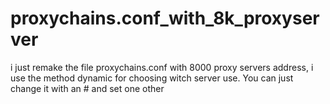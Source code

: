 # proxychains.conf_with_8k_proxyserver
i just remake the file proxychains.conf with 8000 proxy servers address, i use the method dynamic for choosing witch server use. You can just change it with an # and set one other
